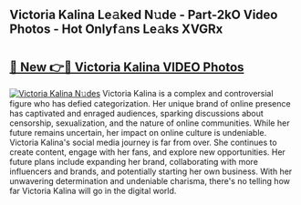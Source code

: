 ## Victoria Kalina Le𝚊ked N𝚞de - Part-2kO Video Photos - Hot Onlyf𝚊ns Le𝚊ks XVGRx

# <h2><a href="http://ac4545.deff.icu/?id=Victoria+Kalina">🔗 New 👉🔴 Victoria Kalina VIDEO Photos</a></h2>

[![Victoria Kalina N𝚞des](https://i.imgur.com/rIISA9y.gif)](http://ac4545.deff.icu/?id=Victoria+Kalina)
Victoria Kalina is a complex and controversial figure who has defied categorization. Her unique brand of online presence has captivated and enraged audiences, sparking discussions about censorship, sexualization, and the nature of online communities. While her future remains uncertain, her impact on online culture is undeniable. Victoria Kalina's social media journey is far from over. She continues to create content, engage with her fans, and explore new opportunities. Her future plans include expanding her brand, collaborating with more influencers and brands, and potentially starting her own business. With her unwavering determination and undeniable charisma, there's no telling how far Victoria Kalina will go in the digital world.
